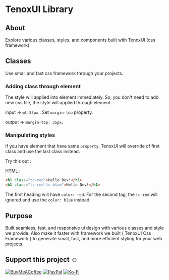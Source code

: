 # TenoxUI Library

## About

Explore various classes, styles, and components built with TenoxUI (css framework).

## Classes

Use small and fast css framework through your projects.

### Adding class through element

The style will applied into element immediately. So, you don't need to add new css file, the style will applied through element.

input => `mt-35px` : Set `margin-too` property.

output => `margin-top: 35px;`

### Manipulating styles

If you have element that have same `property`, TenoxUI will override of first class and use the last class instead.

Try this out :

HTML :

```html
<h1 class="tc-red">Hello Dev!</h1>
<h1 class="tc-red tc-blue">Hello Dev!</h1>

```
The first heading will have `color: red`. For the second tag, the `tc-red` will ignored and use the `color: blue` instead.

## Purpose

Built seamless, fast, and responsive ui design with various classes and style we provide. Also make it faster with framework we built ( TenoxUI Css Framework ) to generate small, fast, and more efficient styling for your web projects.

## Support this project ☺️

[![BuyMeACoffee](https://img.shields.io/badge/Buy%20Me%20a%20Coffee-ffdd00?style=for-the-badge&logo=buy-me-a-coffee&logoColor=black)](https://buymeacoffee.com/nousantx) [![PayPal](https://img.shields.io/badge/PayPal-00457C?style=for-the-badge&logo=paypal&logoColor=white)](https://paypal.me/nousantx) [![Ko-Fi](https://img.shields.io/badge/Ko--fi-F16061?style=for-the-badge&logo=ko-fi&logoColor=white)](https://ko-fi.com/nousantx)

